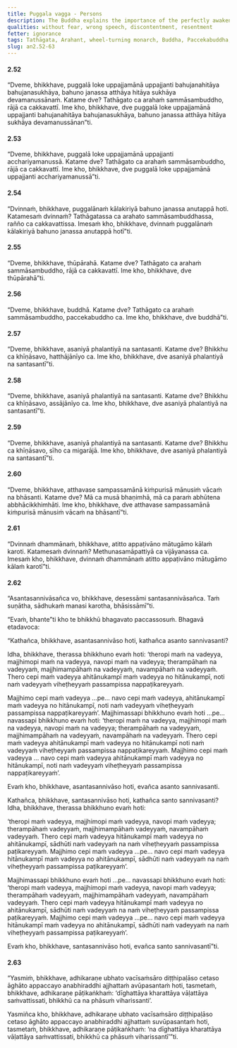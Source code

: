 ```yaml
---
title: Puggala vagga - Persons
description: The Buddha explains the importance of the perfectly awakened one and the wheel-turning monarch, shares about the two types of Buddhas, who does not tremble when a thunder strikes, how living with the unvirtuous and virtuous occurs, and the consequences of not internally settling contention of views and resentment arising from a disciplinary issue.
qualities: without fear, wrong speech, discontentment, resentment
fetter: ignorance
tags: Tathāgata, Arahant, wheel-turning monarch, Buddha, Paccekabuddha, discipline, contention, resentment, acrimony, animosity, virtuous, unvirtuous, an, an2
slug: an2.52-63
---
```


#### 2.52

“Dveme, bhikkhave, puggalā loke uppajjamānā uppajjanti bahujanahitāya bahujanasukhāya, bahuno janassa atthāya hitāya sukhāya devamanussānaṁ. Katame dve? Tathāgato ca arahaṁ sammāsambuddho, rājā ca cakkavattī. Ime kho, bhikkhave, dve puggalā loke uppajjamānā uppajjanti bahujanahitāya bahujanasukhāya, bahuno janassa atthāya hitāya sukhāya devamanussānan”ti.

#### 2.53

“Dveme, bhikkhave, puggalā loke uppajjamānā uppajjanti acchariyamanussā. Katame dve? Tathāgato ca arahaṁ sammāsambuddho, rājā ca cakkavattī. Ime kho, bhikkhave, dve puggalā loke uppajjamānā uppajjanti acchariyamanussā”ti.

#### 2.54

“Dvinnaṁ, bhikkhave, puggalānaṁ kālakiriyā bahuno janassa anutappā hoti. Katamesaṁ dvinnaṁ? Tathāgatassa ca arahato sammāsambuddhassa, rañño ca cakkavattissa. Imesaṁ kho, bhikkhave, dvinnaṁ puggalānaṁ kālakiriyā bahuno janassa anutappā hotī”ti.

#### 2.55

“Dveme, bhikkhave, thūpārahā. Katame dve? Tathāgato ca arahaṁ sammāsambuddho, rājā ca cakkavattī. Ime kho, bhikkhave, dve thūpārahā”ti.

#### 2.56

“Dveme, bhikkhave, buddhā. Katame dve? Tathāgato ca arahaṁ sammāsambuddho, paccekabuddho ca. Ime kho, bhikkhave, dve buddhā”ti.

#### 2.57

“Dveme, bhikkhave, asaniyā phalantiyā na santasanti. Katame dve? Bhikkhu ca khīṇāsavo, hatthājānīyo ca. Ime kho, bhikkhave, dve asaniyā phalantiyā na santasantī”ti.

#### 2.58

“Dveme, bhikkhave, asaniyā phalantiyā na santasanti. Katame dve? Bhikkhu ca khīṇāsavo, assājānīyo ca. Ime kho, bhikkhave, dve asaniyā phalantiyā na santasantī”ti.

#### 2.59

“Dveme, bhikkhave, asaniyā phalantiyā na santasanti. Katame dve? Bhikkhu ca khīṇāsavo, sīho ca migarājā. Ime kho, bhikkhave, dve asaniyā phalantiyā na santasantī”ti.

#### 2.60

“Dveme, bhikkhave, atthavase sampassamānā kiṁpurisā mānusiṁ vācaṁ na bhāsanti. Katame dve? Mā ca musā bhaṇimhā, mā ca paraṁ abhūtena abbhācikkhimhāti. Ime kho, bhikkhave, dve atthavase sampassamānā kiṁpurisā mānusiṁ vācaṁ na bhāsantī”ti.

#### 2.61

“Dvinnaṁ dhammānaṁ, bhikkhave, atitto appaṭivāno mātugāmo kālaṁ karoti. Katamesaṁ dvinnaṁ? Methunasamāpattiyā ca vijāyanassa ca. Imesaṁ kho, bhikkhave, dvinnaṁ dhammānaṁ atitto appaṭivāno mātugāmo kālaṁ karotī”ti.

#### 2.62

“Asantasannivāsañca vo, bhikkhave, desessāmi santasannivāsañca. Taṁ suṇātha, sādhukaṁ manasi karotha, bhāsissāmī”ti.

“Evaṁ, bhante”ti kho te bhikkhū bhagavato paccassosuṁ. Bhagavā etadavoca:

“Kathañca, bhikkhave, asantasannivāso hoti, kathañca asanto sannivasanti?

Idha, bhikkhave, therassa bhikkhuno evaṁ hoti: ‘theropi maṁ na vadeyya, majjhimopi maṁ na vadeyya, navopi maṁ na vadeyya; therampāhaṁ na vadeyyaṁ, majjhimampāhaṁ na vadeyyaṁ, navampāhaṁ na vadeyyaṁ. Thero cepi maṁ vadeyya ahitānukampī maṁ vadeyya no hitānukampī, noti naṁ vadeyyaṁ viheṭheyyaṁ passampissa nappaṭikareyyaṁ.

Majjhimo cepi maṁ vadeyya …pe… navo cepi maṁ vadeyya, ahitānukampī maṁ vadeyya no hitānukampī, noti naṁ vadeyyaṁ viheṭheyyaṁ passampissa nappaṭikareyyaṁ’. Majjhimassapi bhikkhuno evaṁ hoti …pe… navassapi bhikkhuno evaṁ hoti: ‘theropi maṁ na vadeyya, majjhimopi maṁ na vadeyya, navopi maṁ na vadeyya; therampāhaṁ na vadeyyaṁ, majjhimampāhaṁ na vadeyyaṁ, navampāhaṁ na vadeyyaṁ. Thero cepi maṁ vadeyya ahitānukampī maṁ vadeyya no hitānukampī noti naṁ vadeyyaṁ viheṭheyyaṁ passampissa nappaṭikareyyaṁ. Majjhimo cepi maṁ vadeyya … navo cepi maṁ vadeyya ahitānukampī maṁ vadeyya no hitānukampī, noti naṁ vadeyyaṁ viheṭheyyaṁ passampissa nappaṭikareyyaṁ’.

Evaṁ kho, bhikkhave, asantasannivāso hoti, evañca asanto sannivasanti.

Kathañca, bhikkhave, santasannivāso hoti, kathañca santo sannivasanti? Idha, bhikkhave, therassa bhikkhuno evaṁ hoti:

‘theropi maṁ vadeyya, majjhimopi maṁ vadeyya, navopi maṁ vadeyya; therampāhaṁ vadeyyaṁ, majjhimampāhaṁ vadeyyaṁ, navampāhaṁ vadeyyaṁ. Thero cepi maṁ vadeyya hitānukampī maṁ vadeyya no ahitānukampī, sādhūti naṁ vadeyyaṁ na naṁ viheṭheyyaṁ passampissa paṭikareyyaṁ. Majjhimo cepi maṁ vadeyya …pe… navo cepi maṁ vadeyya hitānukampī maṁ vadeyya no ahitānukampī, sādhūti naṁ vadeyyaṁ na naṁ viheṭheyyaṁ passampissa paṭikareyyaṁ’.

Majjhimassapi bhikkhuno evaṁ hoti …pe… navassapi bhikkhuno evaṁ hoti: ‘theropi maṁ vadeyya, majjhimopi maṁ vadeyya, navopi maṁ vadeyya; therampāhaṁ vadeyyaṁ, majjhimampāhaṁ vadeyyaṁ, navampāhaṁ vadeyyaṁ. Thero cepi maṁ vadeyya hitānukampī maṁ vadeyya no ahitānukampī, sādhūti naṁ vadeyyaṁ na naṁ viheṭheyyaṁ passampissa paṭikareyyaṁ. Majjhimo cepi maṁ vadeyya …pe… navo cepi maṁ vadeyya hitānukampī maṁ vadeyya no ahitānukampī, sādhūti naṁ vadeyyaṁ na naṁ viheṭheyyaṁ passampissa paṭikareyyaṁ’.

Evaṁ kho, bhikkhave, santasannivāso hoti, evañca santo sannivasantī”ti.

#### 2.63

“Yasmiṁ, bhikkhave, adhikaraṇe ubhato vacīsaṁsāro diṭṭhipaḷāso cetaso āghāto appaccayo anabhiraddhi ajjhattaṁ avūpasantaṁ hoti, tasmetaṁ, bhikkhave, adhikaraṇe pāṭikaṅkhaṁ: ‘dīghattāya kharattāya vāḷattāya saṁvattissati, bhikkhū ca na phāsuṁ viharissanti’.

Yasmiñca kho, bhikkhave, adhikaraṇe ubhato vacīsaṁsāro diṭṭhipaḷāso cetaso āghāto appaccayo anabhiraddhi ajjhattaṁ suvūpasantaṁ hoti, tasmetaṁ, bhikkhave, adhikaraṇe pāṭikaṅkhaṁ: ‘na dīghattāya kharattāya vāḷattāya saṁvattissati, bhikkhū ca phāsuṁ viharissantī’”ti.
